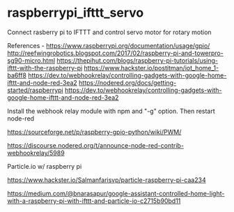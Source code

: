 # raspberrypi_ifttt_servo
Connect rasberry pi to IFTTT and control servo motor for rotary motion 


References - 
https://www.raspberrypi.org/documentation/usage/gpio/
http://reefwingrobotics.blogspot.com/2017/02/raspberry-pi-and-towerpro-sg90-micro.html
https://thepihut.com/blogs/raspberry-pi-tutorials/using-ifttt-with-the-raspberry-pi
https://www.hackster.io/postitman/iot_home_1-ba6ff8
https://dev.to/webhookrelay/controlling-gadgets-with-google-home-ifttt-and-node-red-3ea2
https://nodered.org/docs/getting-started/raspberrypi
https://dev.to/webhookrelay/controlling-gadgets-with-google-home-ifttt-and-node-red-3ea2

Install the webhook relay module with npm and "-g" option. Then restart node-red

https://sourceforge.net/p/raspberry-gpio-python/wiki/PWM/

https://discourse.nodered.org/t/announce-node-red-contrib-webhookrelay/5989

Particle.io w/ raspberry pi 

https://www.hackster.io/Salmanfarisvp/particle-raspberry-pi-caa234

https://medium.com/@bnarasapur/google-assistant-controlled-home-light-with-a-raspberry-pi-with-ifttt-and-particle-io-c2715b90bd11
